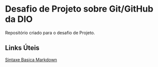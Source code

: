 # Desafio de Projeto sobre Git/GitHub da DIO
Repositório criado para o desafio de Projeto. 

## Links Úteis 

[Sintaxe Basica Markdown](https://www.markdownguide.org/basic-syntax/)
